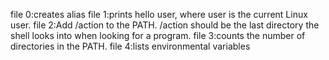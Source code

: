 file 0:creates alias
file 1:prints hello user, where user is the current Linux user.
file 2:Add /action to the PATH. /action should be the last directory the shell looks into when looking for a program.
file 3:counts the number of directories in the PATH.
file 4:lists environmental variables